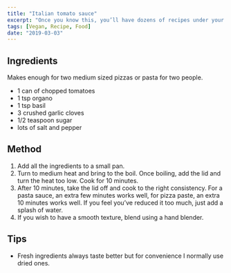 ```yaml
---
title: "Italian tomato sauce"
excerpt: "Once you know this, you’ll have dozens of recipes under your belt."
tags: [Vegan, Recipe, Food]
date: "2019-03-03"
---
```


## Ingredients

Makes enough for two medium sized pizzas or pasta for two people.  

- 1 can of chopped tomatoes
- 1 tsp organo
- 1 tsp basil
- 3 crushed garlic cloves
- 1/2 teaspoon sugar
- lots of salt and pepper

## Method

1. Add all the ingredients to a small pan.
2. Turn to medium heat and bring to the boil. Once boiling, add the lid and turn the heat too low. Cook for 10 minutes.
3. After 10 minutes, take the lid off and cook to the right consistency. For a pasta sauce, an extra few minutes works well, for pizza paste, an extra 10 minutes works well. If you feel you’ve reduced it too much, just add a splash of water.
4. If you wish to have a smooth texture, blend using a hand blender.

## Tips

- Fresh ingredients always taste better but for convenience I normally use dried ones.
